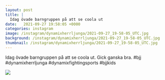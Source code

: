 ```yaml
---
layout: post
title: |
  Idag övade barngruppen på att se coola ut
date:   2021-09-27 19:58:05 +0000
categories: instagram
image: /instagram/dynamixherrljunga/2021-09-27_19-58-05_UTC.jpg
background: /instagram/dynamixherrljunga/2021-09-27_19-58-05_UTC.jpg
thumbnail: /instagram/dynamixherrljunga/2021-09-27_19-58-05_UTC.jpg
---
```

Idag övade barngruppen på att se coola ut. Gick ganska bra. #bjj #dynamixherrljunga #dynamixfightingsports #bjjkids



<img src='/www-dynamix-herrljunga/instagram/dynamixherrljunga/2021-09-27_19-58-05_UTC.jpg' class='img-fluid' />
